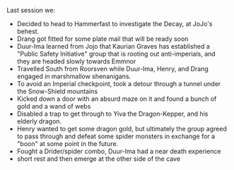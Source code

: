 Last session we:
* Decided to head to Hammerfast to investigate the Decay, at JoJo's behest.
* Drang got fitted for some plate mail that will be ready soon
* Duur-Ima learned from Jojo that Kaurian Graves has established a "Public Safety Initiative" group that is rooting out anti-imperials, and they are headed slowly towards Emmnor
* Travelled South from Roorsven while Duur-Ima, Henry, and Drang engaged in marshmallow shenanigans.
* To avoid an Imperial checkpoint, took a detour through a tunnel under the Snow-Shield mountains
* Kicked down a door with an absurd maze on it and found a bunch of gold and a wand of webs
* Disabled a trap to get through to Yiva the Dragon-Kepper, and his elderly dragon.
* Henry wanted to get some dragon gold, but ultimately the group agreed to pass through and defeat some spider monsters in exchange for a "boon" at some point in the future.
* Fought a Drider/spider combo, Duur-Ima had a near death experience
* short rest and then emerge at the other side of the cave